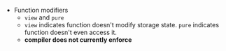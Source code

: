 - Function modifiers
	- 	`view` and `pure`
	-	`view` indicates function doesn't modify storage state. `pure` indicates function doesn't even access it.
	-	**compiler does not currently enforce**
